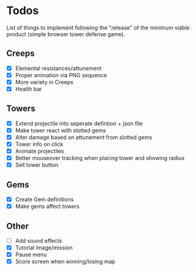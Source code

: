 # Todos

List of things to implement following the "release" of the minimum viable product (simple browser tower defense game).

## Creeps

-   [x] Elemental resistances/attunement
-   [x] Proper animation via PNG sequence
-   [x] More variety in Creeps
-   [x] Health bar

## Towers

-   [x] Extend projectile into seperate defintion + json file
-   [x] Make tower react with slotted gems
-   [x] Alter damage based on attunement from slotted gems
-   [x] Tower info on click
-   [x] Animate projectiles
-   [x] Better mouseover tracking when placing tower and showing radius
-   [x] Sell tower button

## Gems

-   [x] Create Gem definitions
-   [x] Make gems affect towers

## Other

-   [ ] Add sound effects
-   [x] Tutorial image/mission
-   [x] Pause menu
-   [x] Score screen when winning/losing map
